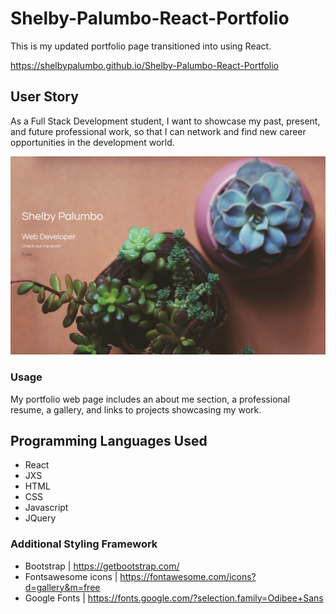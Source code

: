 # Shelby-Palumbo-React-Portfolio
This is my updated portfolio page transitioned into using React.

https://shelbypalumbo.github.io/Shelby-Palumbo-React-Portfolio

## User Story
As a Full Stack Development student, I want to showcase my past, present, and future professional work, so that I can network and find new career opportunities in the development world.

![Portfolio Cover Page](src/images/coverScreenShot.png)


### Usage
My portfolio web page includes an about me section, a professional resume, a gallery, and links  to projects showcasing my work. 


## Programming Languages Used
* React
* JXS
* HTML
* CSS
* Javascript
* JQuery

### Additional Styling Framework 
* Bootstrap | https://getbootstrap.com/
* Fontsawesome icons | https://fontawesome.com/icons?d=gallery&m=free
* Google Fonts | https://fonts.google.com/?selection.family=Odibee+Sans

